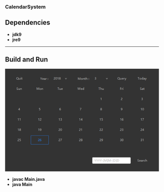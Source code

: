 ### CalendarSystem
## Dependencies
+ **jdk9**
+ **jre9**
***
## Build and Run
![interface](https://github.com/XHHuiL/CalendarSystem/blob/master/Interface.png)
+ **javac Main.java**
+ **java Main**